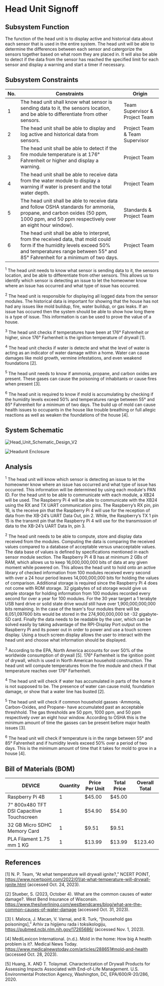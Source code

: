 # Head Unit Signoff

## Subsystem Function
The function of the head unit is to display active and historical data about each sensor that is used in the entire system. The head unit will be able to determine the differences between each sensor and catergorize the sensors together based on what room they are placed in. It will also be able to detect if the data from the sensor has reached the specified limit for each sensor and display a warning and start a timer if necessary. 

## Subsystem Constraints
| No. | Constraints | Origin |
| --- | ----------- | ------ |
|  1  | The head unit shall know what sensor is sending data to it, the sensors location, and be able to differentiate from other sensors. | Team Supervisor & Project Team |
|  2  | The head unit shall be able to display and log active and historical data from sensors. | Project Team & Team Supervisor |
|  3  | The head unit shall be able to detect if the fire module temperature is at 176&#176; Fahrenheit or higher and display a warning. | Project Team |
|  4  | The head unit shall be able to receive data from the water module to display a warning if water is present and the total water depth. | Project Team |
|  5  | The head unit shall be able to receive data and follow OSHA standards for ammonia, propane, and carbon oxides (50 ppm, 1000 ppm, and 50 ppm respectively over an eight hour window). | Standards & Project Team |
|  6  | The head unit shall be able to interpret, from the received data, that mold could form if the humidity levels exceed 50% and temperatures range between 55&#176; and 85&#176; Fahrenheit for a minimum of two days. | Project Team |

<sup>1</sup> The head unit needs to know what sensor is sending data to it, the sensors location, and be able to differentiate from other sensors. This allows us to identify which sensor is detecting an issue to let the homeowner know where an issue has occurred and what type of issue has occurred. 

<sup>2</sup> The head unit is responsible for displaying all logged data from the sensor modules. The historical data is important for showing that the house has not had any issues like mold buildup, fire, water buildup, or gas leaks. If an issue has occured then the system should be able to show how long there is a type of issue. This information is can be used to prove the value of a house.

<sup>3</sup> The head unit checks if temperatures have been at 176&#176; Fahrenheit or higher, since 176&#176; Farhenheit is the ignition temperature of drywall [1]. 

<sup>4</sup> The head unit checks if water is detecte and what the level of water is acting as an indicator of water damage within a home. Water can cause damages like mold growth, vermine infestations, and even weakend foundations [2].

<sup>5</sup> The head unit needs to know if ammonia, propane, and carbon oxides are present. These gases can cause the poisoning of inhabitants or cause fires when present [3]. 

<sup>6</sup> The head unit is required to know if mold is accumulating by checking if the humidity levels exceed 50% and temperatures range between 55&#176; and 85&#176; Fahrenheit for a minimum of two days. The build up of mold can cause health issues to occupants in the house like trouble breathing or full allegic reactions as well as weaken the foundations of the house [4]. 

## System Schematic

![Head_Unit_Schematic_Design_V2](https://github.com/jacksonrwoodard/HouseHealthMonitoring/assets/129080386/b23fee8a-9346-4b98-840e-78da58318e56)

![Headunit Enclosure](https://github.com/jacksonrwoodard/HouseHealthMonitoring/assets/142913669/672b2af1-2d64-499f-a7e7-c4c5239bba3c)


## Analysis

<sup>1</sup> The head unit will know which sensor is detecting an issue to let the homeowner know where an issue has occurred and what type of issue has occurred. This information will be determined by using each module's PAN ID. For the head unit to be able to communicate with each module, a XB24 will be used. The Raspberry Pi 4 will be able to communicate with the XB24 using the RX and TX UART communication pins. The Raspberry’s RX pin, pin 16, is the receive pin that the Raspberry Pi 4 will use for the reception of data from the XB-24’s UART Data Out, pin 2. While, the Raspberry’s TX 1 pin 15 is the transmit pin that the Raspberry Pi 4 will use for the transmission of data to the XB-24’s UART Data In, pin 3. 

<sup>2</sup> The head unit needs to be able to compute, store and display data received from the modules. Computing the data is comparing the received values compared to a database of acceptable versus unacceptable values.
The data base of values is defined by specifications mentioned in each sensor module section. The Raspberry Pi 4 B has at minimum 2 GBs of RAM, which allows us to keep 16,000,000,000 bits of data at any given moment while powered on. This allows the head unit to hold onto an active library of checked information from 100 modules received every second with over a 24 hour period leaves 14,000,000,000 bits for holding the values of comparison. Additional storage is required since the Raspberry Pi 4 does not come with ROM storage. 32 gigabytes of sd storage would give us ample storage for holding information from 100 modules recorded every second for over a year for 100 modules. For the 30 year targert a 1 terabyte USB hard drive or solid state drive would still have over 1,900,000,000,000 bits remaining. In the case of the team's four modules there will be 8,051,097600 bits would be stored in the 274,900,000,000 bit -32 gigabyte- SD card. Finally the data needs to be readable by the user, which can be solved easily by taking advantage of the RPI-Display Port output on the Raspberry Pi and its power out in order to power and use a touch screen display. Using a touch screen display allows the user to interact with the head unit and choose what information should be displayed. 

<sup>3</sup> According to the EPA, North America accounts for over 50% of the worldwide consumption of drywall [5].  176&#176; Farhenheit is the ignition point of drywall, which is used in North American household construction. The head unit will compute temperatures from the fire module and check if that temperature reaches over 176&#176; Farhenheit.

<sup>4</sup> The head unit will check if water has accumulated in parts of the home it is not supposed to be. The presence of water can cause mold, foundation damage, or show that a water line has busted [2].

<sup>5</sup> The head unit will check if common household gasses -Ammonia, Carbon-Oxides, and Propane- have accumulated past an acceptable threshhold. The gas thresholds are 50 ppm, 1000 ppm, and 50 ppm respectively over an eight hour window. According to OSHA this is the minimum amount of time the gasses can be present before major health issues [3].

<sup>6</sup> The head unit will check if temperature is in the range between 55&#176; and 85&#176; Fahrenheit and if humidity levels exceed 50% over a period of two days. This is the minimum amount of time that it takes for mold to grow in a house [4].

## Bill of Materials (BOM)

| DEVICE | Quantity | Price Per Unit | Total Price | Overall Total |
| ------ | -------- | -------------- | ----------- | ----- |
| Raspberry Pi 4B | 1 | $45.00 | $45.00 | |
| 7" 800x480 TFT DSI Capacitive Touchscreen | 1 | $54.90 | $54.90 | |
| 32 GB Micro SDHC Memory Card | 1 | $9.51 | $9.51|  |
| PLA Filament 1.75 mm 1 KG | 1 | $13.99 | $13.99 | $123.40 |


## References
[1] N. P. Team, “At what temperature will drywall ignite?,” NCERT POINT, https://www.ncertpoint.com/2022/01/at-what-temperature-will-drywall-ignite.html (accessed Oct. 24, 2023).

[2] Stueber, S. (2023, October 4). What are the common causes of water damage?. West Bend Insurance of Wisconsin. https://www.thesilverlining.com/westbendcares/blog/what-are-the-common-causes-of-water-damage (accessed Oct. 31, 2023).

[3] I. Maloca, J. Macan, V. Varnai, and R. Turk, “[household gas poisonings],” Arhiv za higijenu rada i toksikologiju, https://pubmed.ncbi.nlm.nih.gov/17265686/ (accessed Nov. 1, 2023).

[4] MediLexicon International. (n.d.). Mold in the home: How big A health problem is it?. Medical News Today. https://www.medicalnewstoday.com/articles/288651#mold-and-health (accessed Oct. 28, 2023).

[5] Huang, X. AND T. Tolaymat. Characterization of Drywall Products for Assessing Impacts Associated with End-of-Life Management. U.S. Environmental Protection Agency, Washington, DC, EPA/600/R-20/286, 2020.
